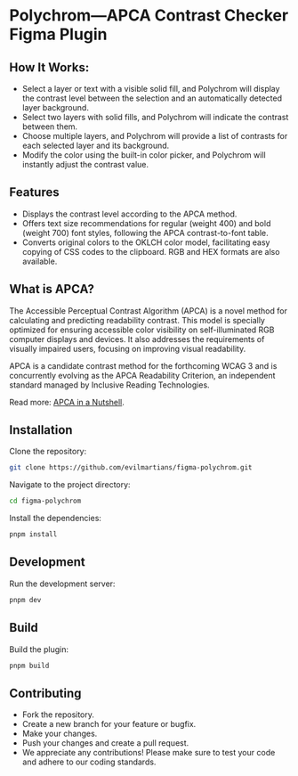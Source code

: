 # Polychrom—APCA Contrast Checker Figma Plugin

## How It Works:

- Select a layer or text with a visible solid fill, and Polychrom will display the contrast level between the selection and an automatically detected layer background.
- Select two layers with solid fills, and Polychrom will indicate the contrast between them.
- Choose multiple layers, and Polychrom will provide a list of contrasts for each selected layer and its background.
- Modify the color using the built-in color picker, and Polychrom will instantly adjust the contrast value.

## Features

- Displays the contrast level according to the APCA method.
- Offers text size recommendations for regular (weight 400) and bold (weight 700) font styles, following the APCA contrast-to-font table.
- Converts original colors to the OKLCH color model, facilitating easy copying of CSS codes to the clipboard. RGB and HEX formats are also available.

## What is APCA?

The Accessible Perceptual Contrast Algorithm (APCA) is a novel method for calculating and predicting readability contrast. This model is specially optimized for ensuring accessible color visibility on self-illuminated RGB computer displays and devices. It also addresses the requirements of visually impaired users, focusing on improving visual readability.

APCA is a candidate contrast method for the forthcoming WCAG 3 and is concurrently evolving as the APCA Readability Criterion, an independent standard managed by Inclusive Reading Technologies.

Read more: [APCA in a Nutshell](https://git.apcacontrast.com/documentation/APCA_in_a_Nutshell).

## Installation

Clone the repository:

```bash
git clone https://github.com/evilmartians/figma-polychrom.git
```

Navigate to the project directory:

```bash
cd figma-polychrom
```

Install the dependencies:

```bash
pnpm install
```

## Development

Run the development server:

```bash
pnpm dev
```

## Build

Build the plugin:

```bash
pnpm build
```

## Contributing

- Fork the repository.
- Create a new branch for your feature or bugfix.
- Make your changes.
- Push your changes and create a pull request.
- We appreciate any contributions! Please make sure to test your code and adhere to our coding standards.
